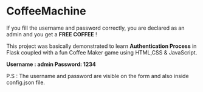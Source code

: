 # CoffeeMachine
If you fill the username and password correctly, you are declared as an admin and you get a **FREE COFFEE** ! 

This project was basically demonstrated to learn **Authentication Process** in Flask coupled with a fun Coffee Maker game using HTML,CSS & JavaScript. 

**Username : admin
Password: 1234**

P.S : The username and password are visible on the form and also inside config.json file.
